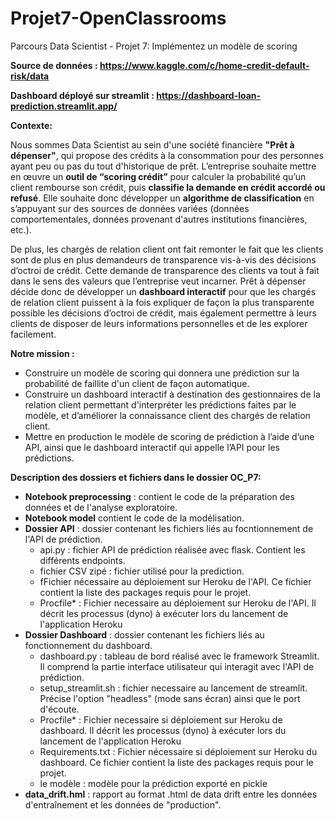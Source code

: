 # Projet7-OpenClassrooms
Parcours Data Scientist - Projet 7: Implémentez un modèle de scoring

**Source de données : https://www.kaggle.com/c/home-credit-default-risk/data**

**Dashboard déployé sur streamlit : https://dashboard-loan-prediction.streamlit.app/**

**Contexte:**

Nous sommes Data Scientist au sein d'une société financière **"Prêt à dépenser"**, qui propose des crédits à la consommation pour des personnes ayant peu ou pas du tout d'historique de prêt.
L’entreprise souhaite mettre en œuvre un **outil de “scoring crédit”** pour calculer la probabilité qu’un client rembourse son crédit, puis **classifie la demande en crédit accordé ou refusé**. Elle souhaite donc développer un **algorithme de classification** en s’appuyant sur des sources de données variées (données comportementales, données provenant d'autres institutions financières, etc.).

De plus, les chargés de relation client ont fait remonter le fait que les clients sont de plus en plus demandeurs de transparence vis-à-vis des décisions d’octroi de crédit. Cette demande de transparence des clients va tout à fait dans le sens des valeurs que l’entreprise veut incarner.
Prêt à dépenser décide donc de développer un **dashboard interactif** pour que les chargés de relation client puissent à la fois expliquer de façon la plus transparente possible les décisions d’octroi de crédit, mais également permettre à leurs clients de disposer de leurs informations personnelles et de les explorer facilement. 

**Notre mission :**

* Construire un modèle de scoring qui donnera une prédiction sur la probabilité de faillite d'un client de façon automatique.
* Construire un dashboard interactif à destination des gestionnaires de la relation client permettant d'interpréter les prédictions faites par le modèle, et d’améliorer la connaissance client des chargés de relation client.
* Mettre en production le modèle de scoring de prédiction à l’aide d’une API, ainsi que le dashboard interactif qui appelle l’API pour les prédictions.

**Description des dossiers et fichiers dans le dossier OC_P7:**
* **Notebook preprocessing** : contient le code de la préparation des données et de l'analyse exploratoire.
* **Notebook model** contient le code de la modélisation.
* **Dossier API** : dossier contenant les fichiers liés au focntionnement de l'API de prédiction.
    * api.py : fichier API de prédiction réalisée avec flask. Contient les différents endpoints.
    * fichier CSV zipé : fichier utilisé pour la prediction.
    * fFichier nécessaire au déploiement sur Heroku de l'API. Ce fichier contient la liste des packages requis pour le projet.
    * Procfile* : Fichier necessaire au déploiement sur Heroku de l'API. Il décrit les processus (dyno) à exécuter lors du lancement de l'application Heroku
* **Dossier Dashboard** : dossier contenant les fichiers liés au fonctionnement du dashboard. 
    * dashboard.py : tableau de bord réalisé avec le framework Streamlit. Il comprend la partie interface utilisateur qui interagit avec l'API de prédiction.
    * setup_streamlit.sh : fichier necessaire au lancement de streamlit. Précise l'option "headless" (mode sans écran) ainsi que le port d'écoute.
    * Procfile* : Fichier necessaire si déploiement sur Heroku de dashboard. Il décrit les processus (dyno) à exécuter lors du lancement de l'application Heroku
    * Requirements.txt : Fichier nécessaire si déploiement sur Heroku du dashboard. Ce fichier contient la liste des packages requis pour le projet.
    * le modèle : modèle pour la prédiction exporté en pickle 
* **data_drift.hml** : rapport au format .html de data drift entre les données d'entraînement et les données de "production".
